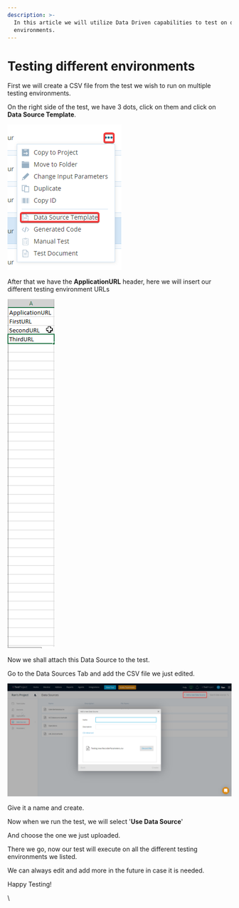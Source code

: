 ```yaml
---
description: >-
  In this article we will utilize Data Driven capabilities to test on different
  environments.
---
```


# Testing different environments

First we will create a CSV file from the test we wish to run on multiple testing environments.

On the right side of the test, we have 3 dots, click on them and click on **Data Source Template**.

![](<../../.gitbook/assets/image (563).png>)

After that we have the **ApplicationURL** header, here we will insert our different testing environment URLs

![](<../../.gitbook/assets/image (455) (1).png>)

Now we shall attach this Data Source to the test.

Go to the Data Sources Tab and add the CSV file we just edited.

![](<../../.gitbook/assets/image (522).png>)

Give it a name and create.

Now when we run the test, we will select '**Use Data Source**'

And choose the one we just uploaded.

There we go, now our test will execute on all the different testing environments we listed.

We can always edit and add more in the future in case it is needed.

Happy Testing!

\
